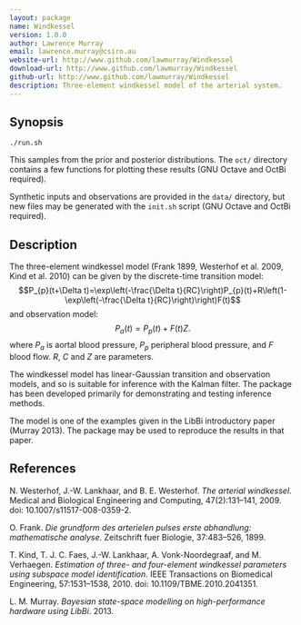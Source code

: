 ```yaml
---
layout: package
name: Windkessel
version: 1.0.0
author: Lawrence Murray
email: lawrence.murray@csiro.au
website-url: http://www.github.com/lawmurray/Windkessel
download-url: http://www.github.com/lawmurray/Windkessel
github-url: http://www.github.com/lawmurray/Windkessel
description: Three-element windkessel model of the arterial system.
---
```


Synopsis
--------

    ./run.sh

This samples from the prior and posterior distributions. The `oct/` directory
contains a few functions for plotting these results (GNU Octave and OctBi
required).

Synthetic inputs and observations are provided in the `data/` directory, but
new files may be generated with the `init.sh` script (GNU Octave and OctBi
required).

Description
-----------

The three-element windkessel model (Frank 1899, Westerhof et al. 2009, Kind et
al. 2010) can be given by the discrete-time transition model: $$P_{p}(t+\Delta
t)=\exp\left(-\frac{\Delta
t}{RC}\right)P_{p}(t)+R\left(1-\exp\left(-\frac{\Delta
t}{RC}\right)\right)F(t)$$ and observation model: $$P_{a}(t)=P_{p}(t)+F(t)Z.$$
where $P_{a}$ is aortal blood pressure, $P_{p}$ peripheral blood pressure, and
$F$ blood flow. $R$, $C$ and $Z$ are parameters.

The windkessel model has linear-Gaussian transition and observation models,
and so is suitable for inference with the Kalman filter. The package has been
developed primarily for demonstrating and testing inference methods.

The model is one of the examples given in the LibBi introductory paper
(Murray 2013). The package may be used to reproduce the results in that paper.

References
----------

N. Westerhof, J.-W. Lankhaar, and B. E. Westerhof. *The arterial
windkessel*. Medical and Biological Engineering and Computing, 47(2):131–141,
2009. doi: 10.1007/s11517-008-0359-2.

O. Frank. *Die grundform des arterielen pulses erste abhandlung: mathematische
analyse*. Zeitschrift fuer Biologie, 37:483–526, 1899.

T. Kind, T. J. C. Faes, J.-W. Lankhaar, A. Vonk-Noordegraaf, and
M. Verhaegen. *Estimation of three- and four-element windkessel parameters
using subspace model identification*. IEEE Transactions on Biomedical
Engineering, 57:1531–1538, 2010. doi: 10.1109/TBME.2010.2041351.

L. M. Murray. *Bayesian state-space modelling on high-performance hardware
using LibBi*. 2013.
